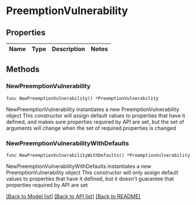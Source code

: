 # PreemptionVulnerability

## Properties

Name | Type | Description | Notes
------------ | ------------- | ------------- | -------------

## Methods

### NewPreemptionVulnerability

`func NewPreemptionVulnerability() *PreemptionVulnerability`

NewPreemptionVulnerability instantiates a new PreemptionVulnerability object
This constructor will assign default values to properties that have it defined,
and makes sure properties required by API are set, but the set of arguments
will change when the set of required properties is changed

### NewPreemptionVulnerabilityWithDefaults

`func NewPreemptionVulnerabilityWithDefaults() *PreemptionVulnerability`

NewPreemptionVulnerabilityWithDefaults instantiates a new PreemptionVulnerability object
This constructor will only assign default values to properties that have it defined,
but it doesn't guarantee that properties required by API are set


[[Back to Model list]](../README.md#documentation-for-models) [[Back to API list]](../README.md#documentation-for-api-endpoints) [[Back to README]](../README.md)


